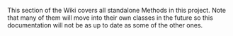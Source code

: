 This section of the Wiki covers all standalone Methods in this project.
Note that many of them will move into their own classes in the future so this documentation will not be as up to date as some of the other ones.